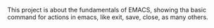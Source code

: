  This project is about the fundamentals of EMACS, showing tha basic command for actions in emacs, like exit, save, close, as many others.